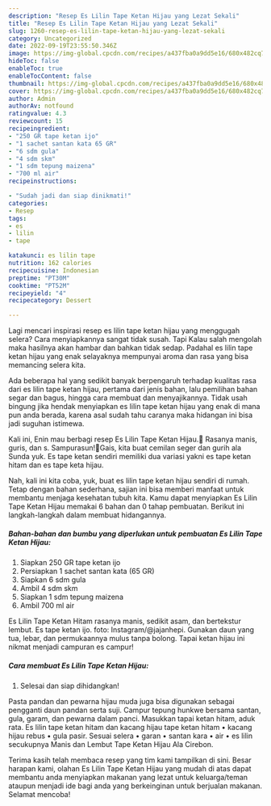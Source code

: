 ```yaml
---
description: "Resep Es Lilin Tape Ketan Hijau yang Lezat Sekali"
title: "Resep Es Lilin Tape Ketan Hijau yang Lezat Sekali"
slug: 1260-resep-es-lilin-tape-ketan-hijau-yang-lezat-sekali
category: Uncategorized
date: 2022-09-19T23:55:50.346Z
image: https://img-global.cpcdn.com/recipes/a437fba0a9dd5e16/680x482cq70/es-lilin-tape-ketan-hijau-foto-resep-utama.jpg
hideToc: false
enableToc: true
enableTocContent: false
thumbnail: https://img-global.cpcdn.com/recipes/a437fba0a9dd5e16/680x482cq70/es-lilin-tape-ketan-hijau-foto-resep-utama.jpg
cover: https://img-global.cpcdn.com/recipes/a437fba0a9dd5e16/680x482cq70/es-lilin-tape-ketan-hijau-foto-resep-utama.jpg
author: Admin
authorAv: notfound
ratingvalue: 4.3
reviewcount: 15
recipeingredient:
- "250 GR tape ketan ijo"
- "1 sachet santan kata 65 GR"
- "6 sdm gula"
- "4 sdm skm"
- "1 sdm tepung maizena"
- "700 ml air"
recipeinstructions:

- "Sudah jadi dan siap dinikmati!"
categories:
- Resep
tags:
- es
- lilin
- tape

katakunci: es lilin tape 
nutrition: 162 calories
recipecuisine: Indonesian
preptime: "PT30M"
cooktime: "PT52M"
recipeyield: "4"
recipecategory: Dessert

---
```



Lagi mencari inspirasi resep es lilin tape ketan hijau yang menggugah selera? Cara menyiapkannya sangat tidak susah. Tapi Kalau salah mengolah maka hasilnya akan hambar dan bahkan tidak sedap. Padahal es lilin tape ketan hijau yang enak selayaknya mempunyai aroma dan rasa yang bisa memancing selera kita.


Ada beberapa hal yang sedikit banyak berpengaruh terhadap kualitas rasa dari es lilin tape ketan hijau, pertama dari jenis bahan, lalu pemilihan bahan segar dan bagus, hingga cara membuat dan menyajikannya. Tidak usah bingung jika hendak menyiapkan es lilin tape ketan hijau yang enak di mana pun anda berada, karena asal sudah tahu caranya maka hidangan ini bisa jadi suguhan istimewa.

Kali ini, Enin mau berbagi resep Es Lilin Tape Ketan Hijau.🍦 Rasanya manis, guris, dan s. Sampurasun!👋Gais, kita buat cemilan seger dan gurih ala Sunda yuk. Es tape ketan sendiri memiliki dua variasi yakni es tape ketan hitam dan es tape keta hijau.


Nah, kali ini kita coba, yuk, buat es lilin tape ketan hijau sendiri di rumah. Tetap dengan bahan sederhana, sajian ini bisa memberi manfaat untuk membantu menjaga kesehatan tubuh kita. Kamu dapat menyiapkan Es Lilin Tape Ketan Hijau memakai 6 bahan dan 0 tahap pembuatan. Berikut ini langkah-langkah dalam membuat hidangannya.

<!--inarticleads1-->

##### Bahan-bahan dan bumbu yang diperlukan untuk pembuatan Es Lilin Tape Ketan Hijau:

1. Siapkan 250 GR tape ketan ijo
1. Persiapkan 1 sachet santan kata (65 GR)
1. Siapkan 6 sdm gula
1. Ambil 4 sdm skm
1. Siapkan 1 sdm tepung maizena
1. Ambil 700 ml air


Es Lilin Tape Ketan Hitam rasanya manis, sedikit asam, dan bertekstur lembut. Es tape ketan ijo. foto: Instagram/@jajanhepi. Gunakan daun yang tua, lebar, dan permukaannya mulus tanpa bolong. Tapai ketan hijau ini nikmat menjadi campuran es campur! 

<!--inarticleads2-->

##### Cara membuat Es Lilin Tape Ketan Hijau:


1. Selesai dan siap dihidangkan!

Pasta pandan dan pewarna hijau muda juga bisa digunakan sebagai pengganti daun pandan serta suji. Campur tepung hunkwe bersama santan, gula, garam, dan pewarna dalam panci. Masukkan tapai ketan hitam, aduk rata. Es lilin tape ketan hitam dan kacang hijau tape ketan hitam • kacang hijau rebus • gula pasir. Sesuai selera • garan • santan kara • air • es lilin secukupnya Manis dan Lembut Tape Ketan Hijau Ala Cirebon. 

Terima kasih telah membaca resep yang tim kami tampilkan di sini. Besar harapan kami, olahan Es Lilin Tape Ketan Hijau yang mudah di atas dapat membantu anda menyiapkan makanan yang lezat untuk keluarga/teman ataupun menjadi ide bagi anda yang berkeinginan untuk berjualan makanan. Selamat mencoba!
